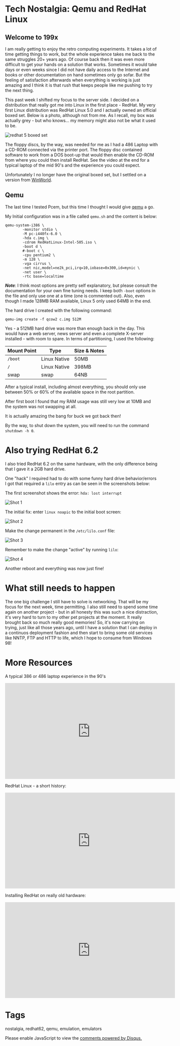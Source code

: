 # Tech Nostalgia: Qemu and RedHat Linux

## Welcome to 199x

I am really getting to enjoy the retro computing experiments. It takes a lot of time getting things to work, but the whole experience takes me back to the same struggles 20+ years ago. Of course back then it was even more difficult to get your hands on a solution that works. Sometimes it would take days or even weeks since I did not have daily access to the Internet and books or other documentation on hand sometimes only go sofar. But the feeling of satisfaction afterwards when everything is working is just amazing and I think it is that rush that keeps people like me pushing to try the next thing.

This past week I shifted my focus to the server side. I decided on a distribution that really got me into Linux in the first place - RedHat. My very first Linux distribution was RedHat Linux 5.0 and I actually owned an official boxed set. Below is a photo, although not from me. As I recall, my box was actually grey - but who knows... my memory might also not be what it used to be.

![redhat 5 boxed set](../../images/blog_2022_07_23/redhat5_box.jpg)

The floppy discs, by the way, was needed for me as I had a 486 Laptop with a CD-ROM connected via the printer port. The floppy disc contained software to work from a DOS boot-up that would then enable the CD-ROM from where you could then install RedHat. See the video at the end for a typical laptop of the mid 90's and the experience you could expect.

Unfortunately I no longer have the original boxed set, but I settled on a version from [WinWorld](https://winworldpc.com/product/red-hat-linux/50).

## Qemu

The last time I tested Pcem, but this time I thought I would give [qemu](https://www.qemu.org/) a go.

My Initial configuration was in a file called `qemu.sh` and the content is below:

```text
qemu-system-i386 \
        -monitor stdio \
        -M pc-i440fx-6.0 \
        -hda c.img \
        -cdrom RedHatLinux-Intel-505.iso \
        -boot d \
        #-boot c \
        -cpu pentium2 \
        -m 128 \
        -vga cirrus \
        -net nic,model=ne2k_pci,irq=10,iobase=0x300,id=mynic \
        -net user \
        -rtc base=localtime
```

_**Note**_: I think most options are pretty self explanatory, but please consult the documentation for your own fine tuning needs. I keep both `-boot` options in the file and only use one at a time (one is commented out). Also, even though I made 128MB RAM available, Linux 5 only used 64MB in the end.

The hard drive I created with the following command:

```shell
qemu-img create -f qcow2 c.img 512M
```

Yes - a 512MB hard drive was more than enough back in the day. This would have a web server, news server and even a complete X-server installed - with room to spare. In terms of partitioning, I used the following:

| Mount Point | Type         | Size & Notes |
|-------------|--------------|--------------|
| `/boot`     | Linux Native | 50MB         |
| `/`         | Linux Native | 398MB        |
| swap        | swap         | 64NB         |

After a typical install, including almost everything, you should only use between 50% or 60% of the available space in the root partition.

After first boot I found that my RAM usage was still very low at 10MB and the system was not swapping at all.

It is actually amazing the bang for buck we got back then!

By the way, to shut down the system, you will need to run the command `shutdown -h 0`.

# Also trying RedHat 6.2

I also tried RedHat 6.2 on the same hardware, with the only difference being that I gave it a 2GB hard drive.

One "hack" I required had to do with some funny hard drive behavior/errors I got that required a `lilo` entry as can be seen in the screenshots below:

The first screenshot shows the error: `hda: lost interrupt`

![Shot 1](../../images/blog_2022_07_23/qemu_redhat62_setup_01.png)

The initial fix: enter `linux noapic` to the initial boot screen:

![Shot 2](../../images/blog_2022_07_23/qemu_redhat62_setup_02.png)

Make the change permanent in the `/etc/lilo.conf` file:

![Shot 3](../../images/blog_2022_07_23/qemu_redhat62_setup_03.png)

Remember to make the change "active" by running `lilo`:

![Shot 4](../../images/blog_2022_07_23/qemu_redhat62_setup_04.png)

Another reboot and everything was now just fine!

# What still needs to happen

The one big challenge I still have to solve is networking. That will be my focus for the next week, time permitting. I also still need to spend some time again on another project - but in all honesty this was such a nice distraction, it's very hard to turn to my other pet projects at the moment. It really brought back so much really good memories! So, it's now carrying on trying, just like all those years ago, until I have a solution that I can deploy in a continuos deployment fashion and then start to bring some old services like NNTP, FTP and HTTP to life, which I hope to consume from Windows 98!

# More Resources

A typical 386 or 486 laptop experience in the 90's

<iframe width="560" height="315" src="https://www.youtube.com/embed/tGNCatjwGyM" title="YouTube video player" frameborder="0" allow="accelerometer; autoplay; clipboard-write; encrypted-media; gyroscope; picture-in-picture" allowfullscreen></iframe>

RedHat Linux - a short history:

<iframe width="560" height="315" src="https://www.youtube.com/embed/25B4ma9-45g" title="YouTube video player" frameborder="0" allow="accelerometer; autoplay; clipboard-write; encrypted-media; gyroscope; picture-in-picture" allowfullscreen></iframe>

Installing RedHat on really old hardware:

<iframe width="560" height="315" src="https://www.youtube.com/embed/8pz6EV5bNOY" title="YouTube video player" frameborder="0" allow="accelerometer; autoplay; clipboard-write; encrypted-media; gyroscope; picture-in-picture" allowfullscreen></iframe>

# Tags

nostalgia, redhat62, qemu, emulation, emulators

<div id="disqus_thread"></div>
<script>
    /**
    *  RECOMMENDED CONFIGURATION VARIABLES: EDIT AND UNCOMMENT THE SECTION BELOW TO INSERT DYNAMIC VALUES FROM YOUR PLATFORM OR CMS.
    *  LEARN WHY DEFINING THESE VARIABLES IS IMPORTANT: https://disqus.com/admin/universalcode/#configuration-variables    */
    /*
    var disqus_config = function () {
    this.page.url = PAGE_URL;  // Replace PAGE_URL with your page's canonical URL variable
    this.page.identifier = PAGE_IDENTIFIER; // Replace PAGE_IDENTIFIER with your page's unique identifier variable
    };
    */
    (function() { // DON'T EDIT BELOW THIS LINE
    var d = document, s = d.createElement('script');
    s.src = 'https://nicc777.disqus.com/embed.js';
    s.setAttribute('data-timestamp', +new Date());
    (d.head || d.body).appendChild(s);
    })();
</script>
<noscript>Please enable JavaScript to view the <a href="https://disqus.com/?ref_noscript">comments powered by Disqus.</a></noscript>